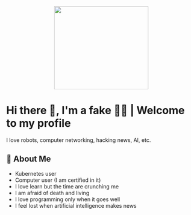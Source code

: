 <div id="header" align="center">
  <img src="https://media.giphy.com/media/iGlFO51WE0Dmg/giphy.gif" width="250" height="220" />
</div>


# Hi there 👋, I'm a fake 🧙‍♂️ | Welcome to my profile
I love robots, computer networking, hacking news, AI, etc.


## 🚀 About Me
* Kubernetes user
* Computer user (I am certified in it)
* I love learn but the time are crunching me
* I am afraid of death and living
* I love programming only when it goes well
* I feel lost when artificial intelligence makes news


<!--
**ism1100001/ism1100001** is a ✨ _special_ ✨ repository because its `README.md` (this file) appears on your GitHub profile.

Here are some ideas to get you started:

- 🔭 I’m currently working on ...
- 🌱 I’m currently learning ...
- 👯 I’m looking to collaborate on ...
- 🤔 I’m looking for help with ...
- 💬 Ask me about ...
- 📫 How to reach me: ...
- 😄 Pronouns: ...
- ⚡ Fun fact: ...
-->
